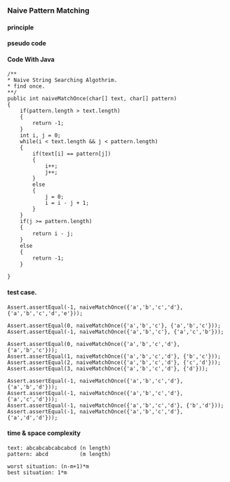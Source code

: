 ### Naive Pattern Matching

#### principle

#### pseudo code

#### Code With Java

    /**
    * Naive String Searching Algothrim.
    * find once.
    **/
    public int naiveMatchOnce(char[] text, char[] pattern)
    {
        if(pattern.length > text.length)
        {
            return -1;
        }
        int i, j = 0;
        while(i < text.length && j < pattern.length)
        {
            if(text[i] == pattern[j])
            {
                i++;
                j++;
            }
            else
            {
                j = 0;
                i = i - j + 1;
            }
        }
        if(j >= pattern.length)
        {
            return i - j;
        }
        else
        {
            return -1;
        }

    }

#### test case.

    Assert.assertEqual(-1, naiveMatchOnce({'a','b','c','d'}, {'a','b','c','d','e'}));

    Assert.assertEqual(0, naiveMatchOnce({'a','b','c'}, {'a','b','c'}));
    Assert.assertEqual(-1, naiveMatchOnce({'a','b','c'}, {'a','c','b'}));

    Assert.assertEqual(0, naiveMatchOnce({'a','b','c','d'}, {'a','b','c'}));
    Assert.assertEqual(1, naiveMatchOnce({'a','b','c','d'}, {'b','c'}));
    Assert.assertEqual(2, naiveMatchOnce({'a','b','c','d'}, {'c','d'}));
    Assert.assertEqual(3, naiveMatchOnce({'a','b','c','d'}, {'d'}));

    Assert.assertEqual(-1, naiveMatchOnce({'a','b','c','d'}, {'a','b','d'}));
    Assert.assertEqual(-1, naiveMatchOnce({'a','b','c','d'}, {'a','c','d'}));
    Assert.assertEqual(-1, naiveMatchOnce({'a','b','c','d'}, {'b','d'}));
    Assert.assertEqual(-1, naiveMatchOnce({'a','b','c','d'}, {'a','d','d'}));

#### time & space complexity

    text: abcabcabcabcabcd (n length)
    pattern: abcd          (m length)

    worst situation: (n-m+1)*m
    best situation: 1*m

